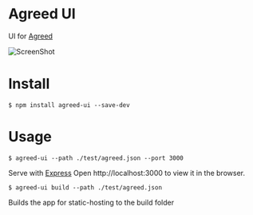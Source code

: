 # Agreed UI

UI for [Agreed](https://www.npmjs.com/package/agreed-core)

![ScreenShot](https://raw.githubusercontent.com/recruit-tech/agreed-ui/master/screenshot.png)

# Install

```
$ npm install agreed-ui --save-dev
```

# Usage

```
$ agreed-ui --path ./test/agreed.json --port 3000
```
Serve with [Express](https://www.npmjs.com/package/express)
Open http://localhost:3000 to view it in the browser.

```
$ agreed-ui build --path ./test/agreed.json
```
Builds the app for static-hosting to the build folder
